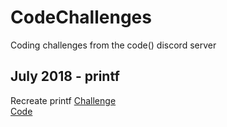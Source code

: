 # CodeChallenges
Coding challenges from the code() discord server

## July 2018 - printf
Recreate printf
[Challenge](/challenges/july-2018.txt)  
[Code](/code/july-2018.js)